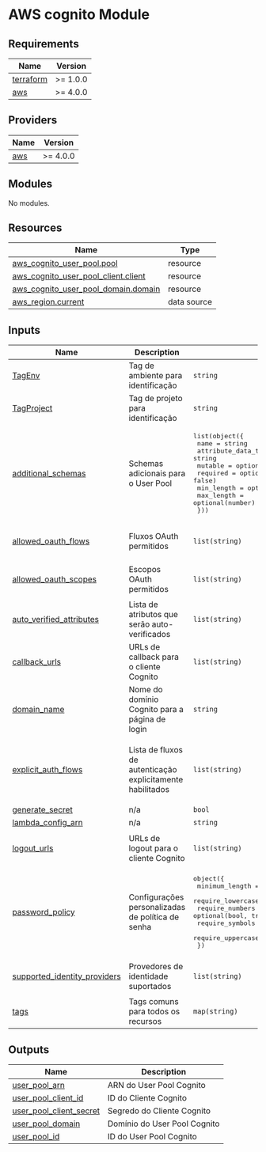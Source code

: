 # AWS cognito Module

## Requirements

| Name | Version |
|------|---------|
| <a name="requirement_terraform"></a> [terraform](#requirement\_terraform) | >= 1.0.0 |
| <a name="requirement_aws"></a> [aws](#requirement\_aws) | >= 4.0.0 |

## Providers

| Name | Version |
|------|---------|
| <a name="provider_aws"></a> [aws](#provider\_aws) | >= 4.0.0 |

## Modules

No modules.

## Resources

| Name | Type |
|------|------|
| [aws_cognito_user_pool.pool](https://registry.terraform.io/providers/hashicorp/aws/latest/docs/resources/cognito_user_pool) | resource |
| [aws_cognito_user_pool_client.client](https://registry.terraform.io/providers/hashicorp/aws/latest/docs/resources/cognito_user_pool_client) | resource |
| [aws_cognito_user_pool_domain.domain](https://registry.terraform.io/providers/hashicorp/aws/latest/docs/resources/cognito_user_pool_domain) | resource |
| [aws_region.current](https://registry.terraform.io/providers/hashicorp/aws/latest/docs/data-sources/region) | data source |

## Inputs

| Name | Description | Type | Default | Required |
|------|-------------|------|---------|:--------:|
| <a name="input_TagEnv"></a> [TagEnv](#input\_TagEnv) | Tag de ambiente para identificação | `string` | n/a | yes |
| <a name="input_TagProject"></a> [TagProject](#input\_TagProject) | Tag de projeto para identificação | `string` | n/a | yes |
| <a name="input_additional_schemas"></a> [additional\_schemas](#input\_additional\_schemas) | Schemas adicionais para o User Pool | <pre>list(object({<br>    name                = string<br>    attribute_data_type = string<br>    mutable             = optional(bool, true)<br>    required            = optional(bool, false)<br>    min_length          = optional(number)<br>    max_length          = optional(number)<br>  }))</pre> | `[]` | no |
| <a name="input_allowed_oauth_flows"></a> [allowed\_oauth\_flows](#input\_allowed\_oauth\_flows) | Fluxos OAuth permitidos | `list(string)` | <pre>[<br>  "implicit"<br>]</pre> | no |
| <a name="input_allowed_oauth_scopes"></a> [allowed\_oauth\_scopes](#input\_allowed\_oauth\_scopes) | Escopos OAuth permitidos | `list(string)` | <pre>[<br>  "openid"<br>]</pre> | no |
| <a name="input_auto_verified_attributes"></a> [auto\_verified\_attributes](#input\_auto\_verified\_attributes) | Lista de atributos que serão auto-verificados | `list(string)` | <pre>[<br>  "email"<br>]</pre> | no |
| <a name="input_callback_urls"></a> [callback\_urls](#input\_callback\_urls) | URLs de callback para o cliente Cognito | `list(string)` | <pre>[<br>  "https://localhost:3000/callback"<br>]</pre> | no |
| <a name="input_domain_name"></a> [domain\_name](#input\_domain\_name) | Nome do domínio Cognito para a página de login | `string` | `""` | no |
| <a name="input_explicit_auth_flows"></a> [explicit\_auth\_flows](#input\_explicit\_auth\_flows) | Lista de fluxos de autenticação explicitamente habilitados | `list(string)` | <pre>[<br>  "ALLOW_ADMIN_USER_PASSWORD_AUTH",<br>  "ALLOW_USER_PASSWORD_AUTH",<br>  "ALLOW_REFRESH_TOKEN_AUTH"<br>]</pre> | no |
| <a name="input_generate_secret"></a> [generate\_secret](#input\_generate\_secret) | n/a | `bool` | `false` | no |
| <a name="input_lambda_config_arn"></a> [lambda\_config\_arn](#input\_lambda\_config\_arn) | n/a | `string` | `""` | no |
| <a name="input_logout_urls"></a> [logout\_urls](#input\_logout\_urls) | URLs de logout para o cliente Cognito | `list(string)` | <pre>[<br>  "https://localhost:3000/logout"<br>]</pre> | no |
| <a name="input_password_policy"></a> [password\_policy](#input\_password\_policy) | Configurações personalizadas de política de senha | <pre>object({<br>    minimum_length    = optional(number, 8)<br>    require_lowercase = optional(bool, true)<br>    require_numbers   = optional(bool, true)<br>    require_symbols   = optional(bool, true)<br>    require_uppercase = optional(bool, true)<br>  })</pre> | <pre>{<br>  "minimum_length": 8,<br>  "require_lowercase": true,<br>  "require_numbers": true,<br>  "require_symbols": true,<br>  "require_uppercase": true<br>}</pre> | no |
| <a name="input_supported_identity_providers"></a> [supported\_identity\_providers](#input\_supported\_identity\_providers) | Provedores de identidade suportados | `list(string)` | <pre>[<br>  "COGNITO"<br>]</pre> | no |
| <a name="input_tags"></a> [tags](#input\_tags) | Tags comuns para todos os recursos | `map(string)` | n/a | yes |

## Outputs

| Name | Description |
|------|-------------|
| <a name="output_user_pool_arn"></a> [user\_pool\_arn](#output\_user\_pool\_arn) | ARN do User Pool Cognito |
| <a name="output_user_pool_client_id"></a> [user\_pool\_client\_id](#output\_user\_pool\_client\_id) | ID do Cliente Cognito |
| <a name="output_user_pool_client_secret"></a> [user\_pool\_client\_secret](#output\_user\_pool\_client\_secret) | Segredo do Cliente Cognito |
| <a name="output_user_pool_domain"></a> [user\_pool\_domain](#output\_user\_pool\_domain) | Domínio do User Pool Cognito |
| <a name="output_user_pool_id"></a> [user\_pool\_id](#output\_user\_pool\_id) | ID do User Pool Cognito |
